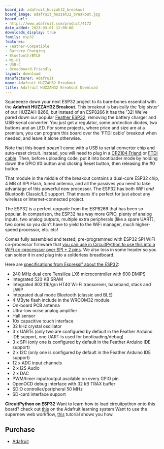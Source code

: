```yaml
---
board_id: adafruit_huzzah32_breakout
board_image: adafruit_huzzah32_breakout.jpg
board_url:
- https://www.adafruit.com/product/4172
date_added: 2023-03-01 12:00:00
downloads_display: true
family: esp32
features:
- Feather-Compatible
- Battery Charging
- Bluetooth/BTLE
- Wi-Fi
- USB-C
- Breadboard-Friendly
layout: download
manufacturer: Adafruit
name: Adafruit HUZZAH32 Breakout
title: Adafruit HUZZAH32 Breakout Download
---
```


Squeeeeze down your next ESP32 project to its bare-bones essential with the **Adafruit HUZZAH32 Breakout**. This breakout is basically the 'big sister' of our HUZZAH 8266, but instead of an ESP8266 it has the '32! We've pared down our popular [Feather ESP32](https://www.adafruit.com/product/3405), removing the battery charger and USB-serial converter. You just get a regulator, some protection diodes, two buttons and an LED. For some projects, where price and size are at a premium, you can program this board over the 'FTDI cable' breakout when needed, and leave it alone otherwise.

Note that this board *doesn't* come with a USB to serial converter chip and auto-reset circuit. Instead, you will need to plug in a [CP2104 Friend](https://www.adafruit.com/product/3309) or [FTDI cable](https://www.adafruit.com/product/70). Then, before uploading code, put it into bootloader mode by holding down the GPIO #0 button and clicking Reset button, then releasing the #0 button.

That module in the middle of the breakout contains a dual-core ESP32 chip, 4 MB of SPI Flash, tuned antenna, and all the passives you need to take advantage of this powerful new processor. The ESP32 has both WiFi *and* Bluetooth Classic/LE support. That means it's perfect for just about any wireless or Internet-connected project.

The ESP32 is a perfect upgrade from the ESP8266 that has been so popular. In comparison, the ESP32 has way more GPIO, plenty of analog inputs, two analog outputs, multiple extra peripherals (like a spare UART), two cores so you don't have to yield to the WiFi manager, much higher-speed processor, etc. etc!

Comes fully assembled and tested, pre-programmed with ESP32 SPI WiFi co-processor firmware that [you can use in CircuitPython to use this into a WiFi co-processsor over SPI + 2 pins](https://github.com/ladyada/Adafruit_CircuitPython_ESP32SPI). We also toss in some header so you can solder it in and plug into a solderless breadboard.

Here are [specifications from Espressif about the ESP32](https://espressif.com/en/products/hardware/esp32/overview):

- 240 MHz dual core Tensilica LX6 microcontroller with 600 DMIPS
- Integrated 520 KB SRAM
- Integrated 802.11b/g/n HT40 Wi-Fi transceiver, baseband, stack and LWIP
- Integrated dual mode Bluetooth (classic and BLE)
- 4 MByte flash include in the WROOM32 module
- On-board PCB antenna
- Ultra-low noise analog amplifier
- Hall sensor
- 10x capacitive touch interface
- 32 kHz crystal oscillator
- 3 x UARTs (only two are configured by default in the Feather Arduino IDE support, one UART is used for bootloading/debug)
- 3 x SPI (only one is configured by default in the Feather Arduino IDE support)
- 2 x I2C (only one is configured by default in the Feather Arduino IDE support)
- 12 x ADC input channels
- 2 x I2S Audio
- 2 x DAC
- PWM/timer input/output available on every GPIO pin
- OpenOCD debug interface with 32 kB TRAX buffer
- SDIO controller/peripheral 50 MHz
- SD-card interface support

**CircuitPython on ESP32**
Want to learn how to load circuitpython onto this board? check out [this](https://learn.adafruit.com/circuitpython-with-esp32-quick-start/) on the Adafruit learning system
Want to use the supernew web workflow, [this](https://learn.adafruit.com/getting-started-with-web-workflow-using-the-code-editor) tutorial shows you how.

## Purchase

* [Adafruit](https://www.adafruit.com/product/4172)
